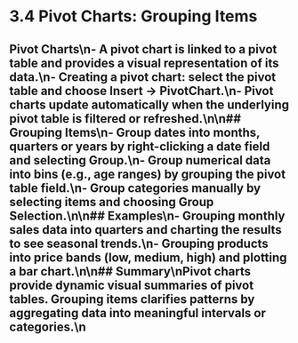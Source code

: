 # 3.4 Pivot Charts: Grouping Items

## Pivot Charts\n- A pivot chart is linked to a pivot table and provides a visual representation of its data.\n- Creating a pivot chart: select the pivot table and choose Insert → PivotChart.\n- Pivot charts update automatically when the underlying pivot table is filtered or refreshed.\n\n## Grouping Items\n- Group dates into months, quarters or years by right-clicking a date field and selecting Group.\n- Group numerical data into bins (e.g., age ranges) by grouping the pivot table field.\n- Group categories manually by selecting items and choosing Group Selection.\n\n## Examples\n- Grouping monthly sales data into quarters and charting the results to see seasonal trends.\n- Grouping products into price bands (low, medium, high) and plotting a bar chart.\n\n## Summary\nPivot charts provide dynamic visual summaries of pivot tables. Grouping items clarifies patterns by aggregating data into meaningful intervals or categories.\n
